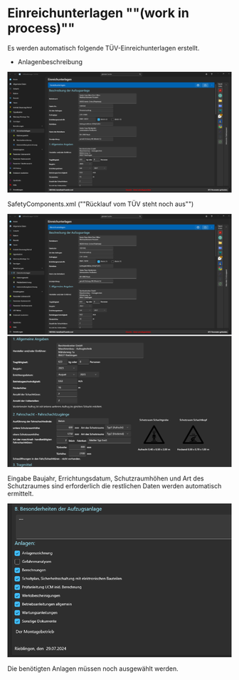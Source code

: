 # Einreichunterlagen ""(work in process)""

Es werden automatisch folgende TÜV-Einreichunterlagen erstellt.

- Anlagenbeschreibung

![image](/LiftDataManager/Docs/HelpImages/image67.png)  

SafetyComponents.xml (""Rücklauf vom TÜV steht noch aus"")

![image](/LiftDataManager/Docs/HelpImages/image68.png)  
![image](/LiftDataManager/Docs/HelpImages/image69.png)  

Eingabe Baujahr, Errichtungsdatum, Schutzraumhöhen und Art des Schutzraumes sind erforderlich die restlichen Daten werden automatisch ermittelt.

![image](/LiftDataManager/Docs/HelpImages/image70.png)  

Die benötigten Anlagen müssen noch ausgewählt werden.
